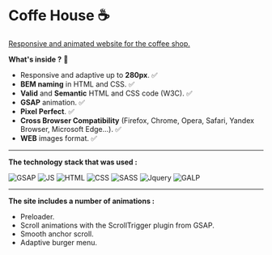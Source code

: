 # **Coffe House** :coffee:
[Responsive and animated website for the coffee shop.](rolanmurad.github.io/Coffe-House/)

**What's inside ?** :mag_right:

* Responsive and adaptive up to **280px**. :white_check_mark:
* **BEM naming** in HTML and CSS. :white_check_mark:
* **Valid** and **Semantic** HTML and CSS code (W3C). :white_check_mark:
* **GSAP** animation. :white_check_mark:
* **Pixel Perfect**. :white_check_mark:
* **Cross Browser Compatibility** (Firefox, Chrome, Opera, Safari, Yandex Browser, Microsoft Edge...). :white_check_mark:
* **WEB** images format. :white_check_mark:
---- 
**The technology stack that was used :**

![GSAP](https://img.shields.io/badge/GreenSock-88CE02.svg?style=for-the-badge&logo=GreenSock&logoColor=white)
![JS](https://img.shields.io/badge/JavaScript-F7DF1E.svg?style=for-the-badge&logo=JavaScript&logoColor=black)
![HTML](https://img.shields.io/badge/HTML5-E34F26.svg?style=for-the-badge&logo=HTML5&logoColor=white)
![CSS](https://img.shields.io/badge/CSS3-1572B6?style=for-the-badge&logo=css3&logoColor=white)
![SASS](https://img.shields.io/badge/Sass-CC6699?style=for-the-badge&logo=sass&logoColor=white)
![Jquery](https://img.shields.io/badge/jQuery-0769AD?style=for-the-badge&logo=jquery&logoColor=white)
![GALP](https://img.shields.io/badge/gulp-CF4647.svg?style=for-the-badge&logo=gulp&logoColor=white)

------
**The site includes a number of animations :**
* Preloader.
* Scroll animations with the ScrollTrigger plugin from GSAP.
* Smooth anchor scroll.
* Adaptive burger menu.
  


